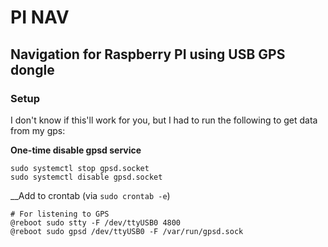 # PI NAV
## Navigation for Raspberry PI using USB GPS dongle

### Setup
I don't know if this'll work for you, but I had to run the following to get data from my gps:

__One-time disable gpsd service__
```
sudo systemctl stop gpsd.socket
sudo systemctl disable gpsd.socket
```

__Add to crontab (via `sudo crontab -e`)
```
# For listening to GPS
@reboot sudo stty -F /dev/ttyUSB0 4800
@reboot sudo gpsd /dev/ttyUSB0 -F /var/run/gpsd.sock
```


